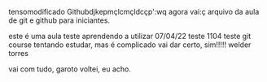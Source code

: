 tensomodificado
Githubdjkepmçlcmçldcçp':wq
agora vai:ç
arquivo da aula de git e github para iniciantes.

este é uma aula teste
aprendendo a utilizar 07/04/22
teste 1104 teste
git course
tentando estudar, mas é complicado
vai dar certo, sim!!!!!
welder torres

vai com tudo, garoto
voltei, eu acho.

